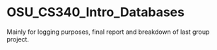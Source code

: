 # OSU_CS340_Intro_Databases
Mainly for logging purposes, final report and breakdown of last group project.
